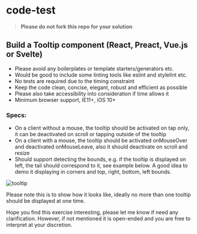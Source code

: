 # code-test

> **Please do not fork this repo for your solution**

## Build a Tooltip component (React, Preact, Vue.js or Svelte)

- Please avoid any boilerplates or template starters/generators etc.
- Would be good to include some linting tools like eslint and stylelint etc.
- No tests are required due to the timing constraint
- Keep the code clean, concise, elegant, robust and efficient as possible
- Please also take accessibility into consideration if time allows it
- Minimum browser support, IE11+, iOS 10+

### Specs:
- On a client without a mouse, the tooltip should be activated on tap only, it can be deactivated on scroll or tapping outside of the tooltip
- On a client with a mouse, the tooltip should be activated onMouseOver and deactivated onMouseLeave, also it should deactivate on scroll and resize
- Should support detecting the bounds, e.g. if the tooltip is displayed on left, the tail should correspond to it, see example below. A good idea to demo it displaying in corners and top, right, bottom, left bounds.

![tooltip](https://user-images.githubusercontent.com/1149825/69400248-1a196d80-0d45-11ea-8231-9a462fe7bb5d.png)

Please note this is to show how it looks like, ideally no more than one tooltip should be displayed at one time.

Hope you find this exercise interesting, please let me know if need any clarification. However, if not mentioned it is open-ended and you are free to interpret at your discretion.
